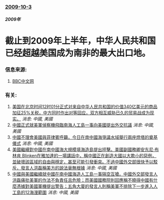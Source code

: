 ### [2009-10-3](/news/2009/10/3/index.md)

##### 2009年
#  截止到2009年上半年，中华人民共和国已经超越美国成为南非的最大出口地。




### 信息来源:

1. [BBC中文网](http://www.bbc.co.uk/zhongwen/simp/world/2009/10/091003_sinosafrica.shtml)

### 有关:

1. [美国在北京时间12时01分正式对来自中华人民共和国的价值340亿美元的商品加征25%关税，中方同时作出对等回应，双方相互威胁已久的贸易战成为现实。](/zh/news/2018/07/6/美国在北京时间12时01分正式对来自中华人民共和国的价值340亿美元的商品加征25-关税-中方同时作出对等回应-双方相互.md) _消息: 中國, 美國_
2. [中國正式就美軍偵察機飛臨南海人工島一事向美國提出外交抗議](/zh/news/2015/05/25/中國正式就美軍偵察機飛臨南海人工島一事向美國提出外交抗議.md) _消息: 中國, 美國_
3. [中國不理會美國與菲律賓呼籲，今日在南中國海爭議水域舉行兩座燈塔的奠基儀式](/zh/news/2015/05/25/中國不理會美國與菲律賓呼籲-今日在南中國海爭議水域舉行兩座燈塔的奠基儀式.md) _消息: 中國, 美國_
4. [美國繼續對中國在南中國海大規模填海造島提出抨擊。美國副國務卿安东尼·布林肯 Blinken在雅加達的一場講話中，稱中國正在創造大國以大欺小的惡例，並破壞該區域的自由與穩定，甚至可能引發衝突。不過中國外交部很快予以駁斥，發言人洪磊稱美方的說法毫無根據](/zh/news/2015/05/20/美國繼續對中國在南中國海大規模填海造島提出抨擊-美國副國務卿安东尼-布林肯-Blinken在雅加達的一場講話中-稱中國正.md) _消息: 中國, 美國_
5. [中國與美國繼續就中國在南中國海造人工島一事隔空互嗆。中國外交部發言人洪磊痛批美軍的作法不負責任且危險；而美國國務院則回應稱不曉得中國有什麼憑據對美國軍機提出警告；五角大廈的發言人則稱美軍不排除下一步進入人工島的12海浬範圍](/zh/news/2015/05/20/中國與美國繼續就中國在南中國海造人工島一事隔空互嗆-中國外交部發言人洪磊痛批美軍的作法不負責任且危險-而美國國務院則回應.md) _消息: 中國, 美國_
